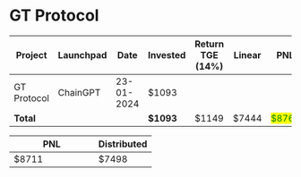 # GT Protocol



<table data-full-width="true"><thead><tr><th width="152">Project</th><th width="138">Launchpad</th><th width="132">Date</th><th width="133">Invested</th><th width="167">Return TGE (14%)</th><th>Linear</th><th>PNL</th></tr></thead><tbody><tr><td>GT Protocol</td><td>ChainGPT</td><td>23-01-2024</td><td>$1093</td><td></td><td></td><td></td></tr><tr><td><strong>Total</strong></td><td></td><td></td><td><strong>$1093</strong></td><td>$1149</td><td>$7444</td><td><mark style="color:green;">$8765</mark></td></tr></tbody></table>

<table data-full-width="true"><thead><tr><th width="135">PNL</th><th>Distributed</th></tr></thead><tbody><tr><td>$8711</td><td>$7498</td></tr></tbody></table>
